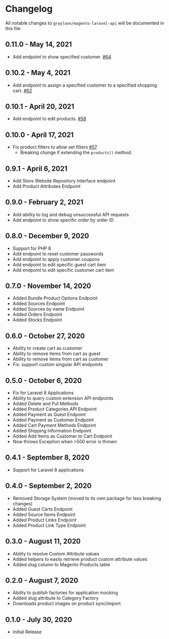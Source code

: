 # Changelog

All notable changes to `grayloon/magento-laravel-api` will be documented in this file

## 0.11.0 - May 14, 2021
- Add endpoint to show specified customer. [#64](https://github.com/grayloon/magento-laravel-api/pull/64)

## 0.10.2 - May 4, 2021
- Add endpoint to assign a specified customer to a specified shopping cart. [#62](https://github.com/grayloon/magento-laravel-api/pull/62)
## 0.10.1 - April 20, 2021
- Add endpoint to edit products. [#58](https://github.com/grayloon/magento-laravel-api/pull/58)

## 0.10.0 - April 17, 2021
- Fix product filters to allow set filters [#57](https://github.com/grayloon/magento-laravel-api/pull/57)
    - Breaking change if extending the `products()` method.

## 0.9.1 - April 6, 2021
- Add Store Website Repository Interface endpoint
- Add Product Attributes Endpoint

## 0.9.0 - February 2, 2021
- Add ability to log and debug unsuccessful API requests
- Add endpoint to show specific order by order ID


## 0.8.0 - December 9, 2020
- Support for PHP 8
- Add endpoint to reset customer passwords
- Add endpoint to apply customer coupons
- Add endpoint to edit specific guest cart item
- Add endpoint to edit specific customer cart item

## 0.7.0 - November 14, 2020
- Added Bundle Product Options Endpoint
- Added Sources Endpoint
- Added Sources by name Endpoint
- Added Orders Endpoint
- Added Stocks Endpoint


## 0.6.0 - October 27, 2020
- Ability to create cart as customer
- Ability to remove items from cart as guest
- Ability to remove items from cart as customer
- Fix: support custom singular API endpoints

## 0.5.0 - October 6, 2020
- Fix for Laravel 8 Applications
- Ability to query custom extension API endpoints
- Added Delete and Put Methods
- Added Product Categories API Endpoint
- Added Payment as Guest Endpoint
- Added Payment as Customer Endpoint
- Added Cart Payment Methods Endpoint
- Added Shipping Information Endpoint
- Added Add Items as Customer to Cart Endpoint
- Now throws Exception when >500 error is thrown


## 0.4.1 - September 8, 2020
- Support for Laravel 8 applications

## 0.4.0 - September 2, 2020
- Removed Storage System (moved to its own package for less breaking changes)
- Added Guest Carts Endpoint
- Added Source Items Endpoint
- Added Product Links Endpoint
- Added Product Link Type Endpoint

## 0.3.0 - August 11, 2020
- Ability to resolve Custom Attribute values
- Added helpers to easily retrieve product custom attribute values
- Added slug column to Magento Products table

## 0.2.0 - August 7, 2020
- Ability to publish factories for application mocking
- Added slug attribute to Category Factory
- Downloads product images on product sync/import

## 0.1.0 - July 30, 2020
- Initial Release
